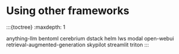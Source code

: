 # Using other frameworks

:::{toctree}
:maxdepth: 1

anything-llm
bentoml
cerebrium
dstack
helm
lws
modal
open-webui
retrieval-augmented-generation
skypilot
streamlit
triton
:::
